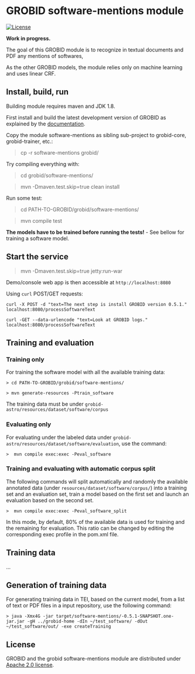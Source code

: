 # GROBID software-mentions module

[![License](http://img.shields.io/:license-apache-blue.svg)](http://www.apache.org/licenses/LICENSE-2.0.html)

__Work in progress.__

The goal of this GROBID module is to recognize in textual documents and PDF any mentions of softwares,  

As the other GROBID models, the module relies only on machine learning and uses linear CRF. 

## Install, build, run

Building module requires maven and JDK 1.8.  

First install and build the latest development version of GROBID as explained by the [documentation](http://grobid.readthedocs.org).

Copy the module software-mentions as sibling sub-project to grobid-core, grobid-trainer, etc.:
> cp -r software-mentions grobid/

Try compiling everything with:

> cd grobid/software-mentions/

> mvn -Dmaven.test.skip=true clean install

Run some test: 
> cd PATH-TO-GROBID/grobid/software-mentions/

> mvn compile test

**The models have to be trained before running the tests!** - See bellow for training a software model. 

## Start the service

> mvn -Dmaven.test.skip=true jetty:run-war

Demo/console web app is then accessible at ```http://localhost:8080```

Using ```curl``` POST/GET requests:


```
curl -X POST -d "text=The next step is install GROBID version 0.5.1." localhost:8080/processSoftwareText
```

```
curl -GET --data-urlencode "text=Look at GROBID logs." localhost:8080/processSoftwareText
```

## Training and evaluation

### Training only

For training the software model with all the available training data:

```
> cd PATH-TO-GROBID/grobid/software-mentions/

> mvn generate-resources -Ptrain_software
```

The training data must be under ```grobid-astro/resources/dataset/software/corpus```

### Evaluating only

For evaluating under the labeled data under ```grobid-astro/resources/dataset/software/evaluation```, use the command:

```
>  mvn compile exec:exec -Peval_software
```

### Training and evaluating with automatic corpus split

The following commands will split automatically and randomly the available annotated data (under ```resources/dataset/software/corpus/```) into a training set and an evaluation set, train a model based on the first set and launch an evaluation based on the second set. 

```
>  mvn compile exec:exec -Peval_software_split
```

In this mode, by default, 80% of the available data is used for training and the remaining for evaluation. This ratio can be changed by editing the corresponding exec profile in the pom.xml file. 

## Training data
 
... 

## Generation of training data

For generating training data in TEI, based on the current model, from a list of text or PDF files in a input repository, use the following command: 

```
> java -Xmx4G -jar target/software-mentions/-0.5.1-SNAPSHOT.one-jar.jar -gH ../grobid-home -dIn ~/test_software/ -dOut ~/test_software/out/ -exe createTraining
```


## License

GROBID and the grobid software-mentions module are distributed under [Apache 2.0 license](http://www.apache.org/licenses/LICENSE-2.0). 
